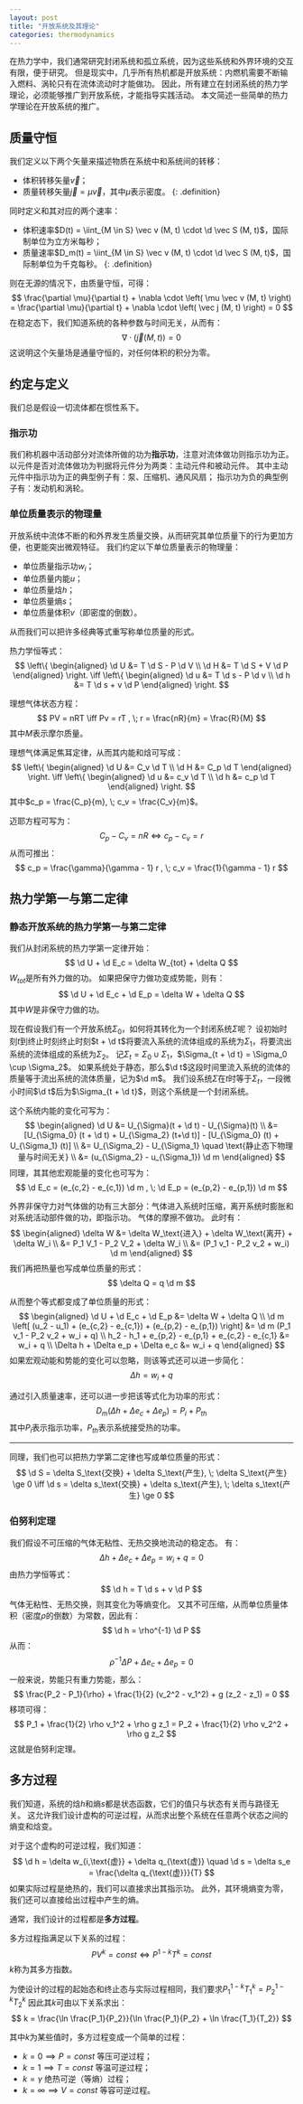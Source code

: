 ```yaml
---
layout: post
title: "开放系统及其理论"
categories: thermodynamics
---
```


$$
\newcommand{\d}{\mathrm{d}}
$$

在热力学中，我们通常研究封闭系统和孤立系统，因为这些系统和外界环境的交互有限，便于研究。
但是现实中，几乎所有热机都是开放系统：内燃机需要不断输入燃料、涡轮只有在流体流动时才能做功。
因此，所有建立在封闭系统的热力学理论，必须能够推广到开放系统，才能指导实践活动。
本文简述一些简单的热力学理论在开放系统的推广。

## 质量守恒

我们定义以下两个矢量来描述物质在系统中和系统间的转移：

- 体积转移矢量$\vec v$；
- 质量转移矢量$\vec j = \mu \vec v$，其中$\mu$表示密度。
{: .definition}

同时定义和其对应的两个速率：

- 体积速率$D(t) = \iint_{M \in S} \vec v (M, t) \cdot \d \vec S (M, t)$，国际制单位为立方米每秒；
- 质量速率$D_m(t) = \iint_{M \in S} \vec v (M, t) \cdot \d \vec S (M, t)$，国际制单位为千克每秒。
{: .definition}

则在无源的情况下，由质量守恒，可得：
$$
\frac{\partial \mu}{\partial t} + \nabla \cdot \left( \mu \vec v (M, t) \right) =
\frac{\partial \mu}{\partial t} + \nabla \cdot \left( \vec j (M, t) \right) = 0
$$
在稳定态下，我们知道系统的各种参数与时间无关，从而有：
$$
\nabla \cdot \left( \vec j (M, t) \right) = 0
$$
这说明这个矢量场是通量守恒的，对任何体积的积分为零。

## 约定与定义

我们总是假设一切流体都在惯性系下。

### 指示功

我们称机器中活动部分对流体所做的功为**指示功**，注意对流体做功则指示功为正。
以元件是否对流体做功为判据将元件分为两类：主动元件和被动元件。
其中主动元件中指示功为正的典型例子有：泵、压缩机、通风风扇；
指示功为负的典型例子有：发动机和涡轮。

### 单位质量表示的物理量

开放系统中流体不断的和外界发生质量交换，从而研究其单位质量下的行为更加方便，也更能突出微观特征。
我们约定以下单位质量表示的物理量：

- 单位质量指示功$w_i$；
- 单位质量内能$u$；
- 单位质量焓$h$；
- 单位质量熵$s$；
- 单位质量体积$v$（即密度的倒数）。

从而我们可以把许多经典等式重写称单位质量的形式。

热力学恒等式：
$$
\left\{
\begin{aligned}
\d U &= T \d S - P \d V \\
\d H &= T \d S + V \d P
\end{aligned}
\right.
\iff
\left\{
\begin{aligned}
\d u &= T \d s - P \d v \\
\d h &= T \d s + v \d P
\end{aligned}
\right.
$$

理想气体状态方程：
$$
PV = nRT \iff Pv = rT , \; r = \frac{nR}{m} = \frac{R}{M}
$$
其中$M$表示摩尔质量。

理想气体满足焦耳定律，从而其内能和焓可写成：
$$
\left\{
\begin{aligned}
\d U &= C_v \d T \\
\d H &= C_p \d T
\end{aligned}
\right.
\iff
\left\{
\begin{aligned}
\d u &= c_v \d T \\
\d h &= c_p \d T
\end{aligned}
\right.
$$
其中$c_p = \frac{C_p}{m}, \; c_v = \frac{C_v}{m}$。

迈耶方程可写为：
$$
C_p - C_v = nR \iff c_p - c_v = r
$$
从而可推出：
$$
c_p = \frac{\gamma}{\gamma - 1} r , \; c_v = \frac{1}{\gamma - 1} r
$$

## 热力学第一与第二定律

### 静态开放系统的热力学第一与第二定律

我们从封闭系统的热力学第一定律开始：
$$
\d U + \d E_c = \delta W_{tot} + \delta Q
$$
$W_{tot}$是所有外力做的功。
如果把保守力做功变成势能，则有：
$$
\d U + \d E_c + \d E_p = \delta W + \delta Q
$$
其中$W$是非保守力做的功。

现在假设我们有一个开放系统$\Sigma_0$，如何将其转化为一个封闭系统$\Sigma$呢？
设初始时刻$t$到终止时刻终止时刻$t + \d t$将要流入系统的流体组成的系统为$\Sigma_1$，将要流出系统的流体组成的系统为$\Sigma_2$。
记$\Sigma_t = \Sigma_0 \cup \Sigma_1$，$\Sigma_{t + \d t} = \Sigma_0 \cup \Sigma_2$。
如果系统处于静态，那么$\d t$这段时间里流入系统的流体的质量等于流出系统的流体质量，记为$\d m$。
我们设系统$\Sigma$在$t$时等于$\Sigma_t$，一段微小时间$\d t$后为$\Sigma_{t + \d t}$，则这个系统是一个封闭系统。

这个系统内能的变化可写为：
$$
\begin{aligned}
\d U 
&= U_{\Sigma}(t + \d t) - U_{\Sigma}(t) \\
&= [U_{\Sigma_0} (t + \d t) + U_{\Sigma_2} (t+\d t)] - [U_{\Sigma_0} (t) + U_{\Sigma_1} (t)] \\
&= U_{\Sigma_2} - U_{\Sigma_1} \quad \text{静止态下物理量与时间无关} \\
&= (u_{\Sigma_2} - u_{\Sigma_1}) \d m
\end{aligned}
$$
同理，其其他宏观能量的变化也可写为：
$$
\d E_c = (e_{c,2} - e_{c,1}) \d m , \; \d E_p = (e_{p,2} - e_{p,1}) \d m
$$

外界非保守力对气体做的功有三大部分：气体进入系统时压缩，离开系统时膨胀和对系统活动部件做的功，即指示功。
气体的摩擦不做功。
此时有：
$$
\begin{aligned}
\delta W
&= \delta W_\text{进入} + \delta W_\text{离开} + \delta W_i \\
&= P_1 V_1 - P_2 V_2 + \delta W_i \\
&= (P_1 v_1 - P_2 v_2 + w_i) \d m
\end{aligned}
$$
我们再把热量也写成单位质量的形式：
$$
\delta Q = q \d m
$$

从而整个等式都变成了单位质量的形式：
$$
\begin{aligned}
\d U + \d E_c + \d E_p 
&= \delta W + \delta Q \\
\d m \left[ (u_2 - u_1) + (e_{c,2} - e_{c,1}) + (e_{p,2} - e_{p,1}) \right]
&= \d m (P_1 v_1 - P_2 v_2 + w_i + q) \\
h_2 - h_1 + e_{p,2} - e_{p,1} + e_{c,2} - e_{c,1} &= w_i + q \\
\Delta h + \Delta e_p + \Delta e_c &= w_i + q
\end{aligned}
$$
如果宏观动能和势能的变化可以忽略，则该等式还可以进一步简化：
$$
\Delta h = w_i + q
$$

通过引入质量速率，还可以进一步把该等式化为功率的形式：
$$
D_m (\Delta h + \Delta e_c + \Delta e_p) = P_i + P_{th}
$$
其中$P_i$表示指示功率，$P_{th}$表示系统接受热的功率。

---

同理，我们也可以把热力学第二定律也写成单位质量的形式：
$$
\d S = \delta S_\text{交换} + \delta S_\text{产生}, \; \delta S_\text{产生} \ge 0
\iff
\d s = \delta s_\text{交换} + \delta s_\text{产生}, \; \delta s_\text{产生} \ge 0
$$

### 伯努利定理

我们假设不可压缩的气体无粘性、无热交换地流动的稳定态。
有：
$$
\Delta h + \Delta e_c + \Delta e_p = w_i + q = 0
$$
由热力学恒等式：
$$
\d h = T \d s + v \d P
$$
气体无粘性、无热交换，则其变化为等熵变化。
又其不可压缩，从而单位质量体积（密度$\rho$的倒数）为常数，因此有：
$$
\d h = \rho^{-1} \d P
$$
从而：
$$
\rho^{-1} \Delta P + \Delta e_c + \Delta e_p = 0
$$
一般来说，势能只有重力势能，那么：
$$
\frac{P_2 - P_1}{\rho} + \frac{1}{2} (v_2^2 - v_1^2) + g (z_2 - z_1) = 0
$$
移项可得：
$$
P_1 + \frac{1}{2} \rho v_1^2 + \rho g z_1 = P_2 + \frac{1}{2} \rho v_2^2 + \rho g z_2
$$
这就是伯努利定理。

## 多方过程

我们知道，系统的焓$h$和熵$s$都是状态函数，它们的值只与状态有关而与路径无关。
这允许我们设计虚构的可逆过程，从而求出整个系统在任意两个状态之间的熵变和焓变。

对于这个虚构的可逆过程，我们知道：
$$
\d h = \delta w_{i,\text{虚}} + \delta q_{\text{虚}} \quad
\d s = \delta s_e = \frac{\delta q_{\text{虚}}}{T}
$$
如果实际过程是绝热的，我们可以直接求出其指示功。
此外，其环境熵变为零，我们还可以直接给出过程中产生的熵。

通常，我们设计的过程都是**多方过程**。

多方过程指满足以下关系的过程：
$$
PV^k = const \iff P^{1-k} T^k = const
$$
$k$称为其多方指数。

为使设计的过程的起始态和终止态与实际过程相同，我们要求$P_1^{1-k} T_1^k = P_2^{1-k} T_2^k$
因此其$k$可由以下关系求出：
$$
k = \frac{\ln \frac{P_1}{P_2}}{\ln \frac{P_1}{P_2} + \ln \frac{T_1}{T_2}}
$$

其中$k$为某些值时，多方过程变成一个简单的过程：

- $k = 0 \implies P = const$ 等压可逆过程；
- $k = 1 \implies T = const$ 等温可逆过程；
- $k = \gamma$ 绝热可逆（等熵）过程；
- $k = \infty \implies V = const$ 等容可逆过程。
